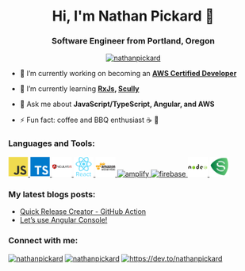 <h1 align="center">Hi, I'm Nathan Pickard 👋</h1>
<h3 align="center">Software Engineer from Portland, Oregon</h3>

<p align="center"> <a href="https://twitter.com/nathanpickard" target="blank"><img src="https://img.shields.io/twitter/follow/nathanpickard?logo=twitter&style=for-the-badge" alt="nathanpickard" /></a> </p>

- 🔭 I’m currently working on becoming an **[AWS Certified Developer](https://aws.amazon.com/certification/certified-developer-associate/)**

- 🌱 I’m currently learning **[RxJs](https://rxjs-dev.firebaseapp.com/), [Scully](https://scully.io/)**

- 💬 Ask me about **JavaScript/TypeScript, Angular, and AWS**

- ⚡ Fun fact: coffee and BBQ enthusiast ☕️ 🍖 

<h3 align="left">Languages and Tools:</h3>
<p align="left"> <a href="https://developer.mozilla.org/en-US/docs/Web/JavaScript" target="_blank"> <img src="https://raw.githubusercontent.com/devicons/devicon/master/icons/javascript/javascript-original.svg" alt="javascript" width="40" height="40"/> </a> <a href="https://www.typescriptlang.org/" target="_blank"> <img src="https://raw.githubusercontent.com/devicons/devicon/master/icons/typescript/typescript-original.svg" alt="typescript" width="40" height="40"/> </a> <a href="https://angular.io" target="_blank"> <img src="https://raw.githubusercontent.com/devicons/devicon/master/icons/angularjs/angularjs-original-wordmark.svg" alt="angularjs" width="40" height="40"/> </a> <a href="https://reactjs.org/" target="_blank"> <img src="https://raw.githubusercontent.com/devicons/devicon/master/icons/react/react-original-wordmark.svg" alt="react" width="40" height="40"/> </a> <a href="https://aws.amazon.com" target="_blank"> <img src="https://raw.githubusercontent.com/devicons/devicon/master/icons/amazonwebservices/amazonwebservices-original-wordmark.svg" alt="aws" width="40" height="40"/> </a> <a href="https://aws.amazon.com/amplify/" target="_blank"> <img src="https://docs.amplify.aws/assets/logo-dark.svg" alt="amplify" width="40" height="40"/> </a> <a href="https://firebase.google.com/" target="_blank"> <img src="https://www.vectorlogo.zone/logos/firebase/firebase-icon.svg" alt="firebase" width="40" height="40"/> </a>  <a href="https://nodejs.org" target="_blank"> <img src="https://raw.githubusercontent.com/devicons/devicon/master/icons/nodejs/nodejs-original-wordmark.svg" alt="nodejs" width="40" height="40"/> </a>  <a href="https://scully.io/" target="_blank"> <img src="https://raw.githubusercontent.com/scullyio/scully/main/assets/logos/SVG/scullyio-icon.svg" alt="scully" width="40" height="40"/> </a> </p>

### My latest blogs posts:
<!-- BLOG-POST-LIST:START -->
- [Quick Release Creator - GitHub Action](https://dev.to/nathanpickard/quick-release-creator-github-action-1c08)
- [Let’s use Angular Console!](https://dev.to/nathanpickard/let-s-use-angular-console-4nof)
<!-- BLOG-POST-LIST:END -->

<p align="center">
<h3 align="left">Connect with me:</h3>
<a href="https://twitter.com/nathanpickard" target="_blank"><img align="center" src="https://cdn.jsdelivr.net/npm/simple-icons@3.0.1/icons/twitter.svg" alt="nathanpickard" height="30" width="40" /></a>
<a href="https://linkedin.com/in/nathanpickard" target="_blank"><img align="center" src="https://cdn.jsdelivr.net/npm/simple-icons@3.0.1/icons/linkedin.svg" alt="nathanpickard" height="30" width="40" /></a>
<a href="https://dev.to/nathanpickard" target="_blank"><img align="center" src="https://cdn.jsdelivr.net/npm/simple-icons@3.0.1/icons/dev-dot-to.svg" alt="https://dev.to/nathanpickard" height="30" width="40" /></a>

</p>

<!--
**NathanPickard/NathanPickard** is a ✨ _special_ ✨ repository because its `README.md` (this file) appears on your GitHub profile.

Here are some ideas to get you started:

- 🔭 I’m currently working on ...
- 🌱 I’m currently learning ...
- 👯 I’m looking to collaborate on ...
- 🤔 I’m looking for help with ...
- 💬 Ask me about ...
- 📫 How to reach me: ...
- 😄 Pronouns: ...
- ⚡ Fun fact: ...
-->
